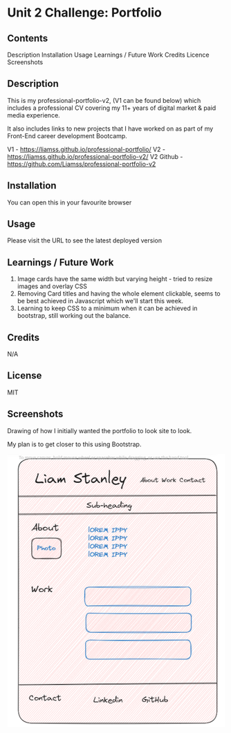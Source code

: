 # Unit 2 Challenge: Portfolio 


## Contents
Description
Installation
Usage
Learnings / Future Work 
Credits
Licence
Screenshots


## Description

This is my professional-portfolio-v2, (V1 can be found below) which includes a professional CV covering my 11+ years of digital market & paid media experience.

It also includes links to new projects that I have worked on as part of my Front-End career development Bootcamp. 


V1 - https://liamss.github.io/professional-portfolio/ 
V2 -  https://liamss.github.io/professional-portfolio-v2/
V2 Github - https://github.com/Liamss/professional-portfolio-v2


## Installation

You can open this in your favourite browser 

## Usage

Please visit the URL to see the latest deployed version

## Learnings / Future Work 

1. Image cards have the same width but varying height - tried to resize images and overlay CSS 
2. Removing Card titles and having the whole element clickable, seems to be best achieved in Javascript which we'll start this week. 
3. Learning to keep CSS to a minimum when it can be achieved in bootstrap, still working out the balance. 


## Credits
N/A

## License
MIT

## Screenshots 

Drawing of how I initially wanted the portfolio to look site to look. 

My plan is to get closer to this using Bootstrap. 

![Alt text](images/Wireframe.png)


